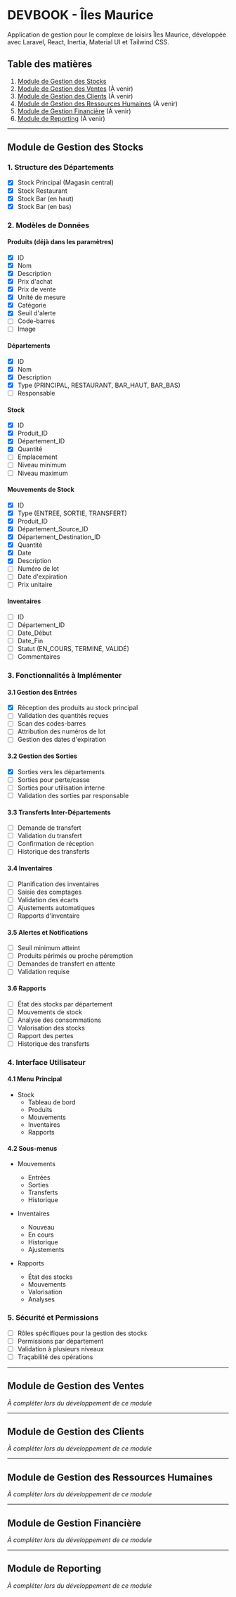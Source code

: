 # DEVBOOK - Îles Maurice

Application de gestion pour le complexe de loisirs Îles Maurice, développée avec Laravel, React, Inertia, Material UI et Tailwind CSS.

## Table des matières

1. [Module de Gestion des Stocks](#module-de-gestion-des-stocks)
2. [Module de Gestion des Ventes](#module-de-gestion-des-ventes) (À venir)
3. [Module de Gestion des Clients](#module-de-gestion-des-clients) (À venir)
4. [Module de Gestion des Ressources Humaines](#module-de-gestion-des-ressources-humaines) (À venir)
5. [Module de Gestion Financière](#module-de-gestion-financière) (À venir)
6. [Module de Reporting](#module-de-reporting) (À venir)

---

## Module de Gestion des Stocks

### 1. Structure des Départements
- [x] Stock Principal (Magasin central)
- [x] Stock Restaurant
- [x] Stock Bar (en haut)
- [x] Stock Bar (en bas)

### 2. Modèles de Données
#### Produits (déjà dans les paramètres)
- [x] ID
- [x] Nom
- [x] Description
- [x] Prix d'achat
- [x] Prix de vente
- [x] Unité de mesure
- [x] Catégorie
- [x] Seuil d'alerte
- [ ] Code-barres
- [ ] Image

#### Départements
- [x] ID
- [x] Nom
- [x] Description
- [x] Type (PRINCIPAL, RESTAURANT, BAR_HAUT, BAR_BAS)
- [ ] Responsable

#### Stock
- [x] ID
- [x] Produit_ID
- [x] Département_ID
- [x] Quantité
- [ ] Emplacement
- [ ] Niveau minimum
- [ ] Niveau maximum

#### Mouvements de Stock
- [x] ID
- [x] Type (ENTREE, SORTIE, TRANSFERT)
- [x] Produit_ID
- [x] Département_Source_ID
- [x] Département_Destination_ID
- [x] Quantité
- [x] Date
- [x] Description
- [ ] Numéro de lot
- [ ] Date d'expiration
- [ ] Prix unitaire

#### Inventaires
- [ ] ID
- [ ] Département_ID
- [ ] Date_Début
- [ ] Date_Fin
- [ ] Statut (EN_COURS, TERMINÉ, VALIDÉ)
- [ ] Commentaires

### 3. Fonctionnalités à Implémenter

#### 3.1 Gestion des Entrées
- [x] Réception des produits au stock principal
- [ ] Validation des quantités reçues
- [ ] Scan des codes-barres
- [ ] Attribution des numéros de lot
- [ ] Gestion des dates d'expiration

#### 3.2 Gestion des Sorties
- [x] Sorties vers les départements
- [ ] Sorties pour perte/casse
- [ ] Sorties pour utilisation interne
- [ ] Validation des sorties par responsable

#### 3.3 Transferts Inter-Départements
- [ ] Demande de transfert
- [ ] Validation du transfert
- [ ] Confirmation de réception
- [ ] Historique des transferts

#### 3.4 Inventaires
- [ ] Planification des inventaires
- [ ] Saisie des comptages
- [ ] Validation des écarts
- [ ] Ajustements automatiques
- [ ] Rapports d'inventaire

#### 3.5 Alertes et Notifications
- [ ] Seuil minimum atteint
- [ ] Produits périmés ou proche péremption
- [ ] Demandes de transfert en attente
- [ ] Validation requise

#### 3.6 Rapports
- [ ] État des stocks par département
- [ ] Mouvements de stock
- [ ] Analyse des consommations
- [ ] Valorisation des stocks
- [ ] Rapport des pertes
- [ ] Historique des transferts

### 4. Interface Utilisateur

#### 4.1 Menu Principal
- Stock
  - Tableau de bord
  - Produits
  - Mouvements
  - Inventaires
  - Rapports

#### 4.2 Sous-menus
- Mouvements
  - Entrées
  - Sorties
  - Transferts
  - Historique

- Inventaires
  - Nouveau
  - En cours
  - Historique
  - Ajustements

- Rapports
  - État des stocks
  - Mouvements
  - Valorisation
  - Analyses

### 5. Sécurité et Permissions
- [ ] Rôles spécifiques pour la gestion des stocks
- [ ] Permissions par département
- [ ] Validation à plusieurs niveaux
- [ ] Traçabilité des opérations

---

## Module de Gestion des Ventes

*À compléter lors du développement de ce module*

---

## Module de Gestion des Clients

*À compléter lors du développement de ce module*

---

## Module de Gestion des Ressources Humaines

*À compléter lors du développement de ce module*

---

## Module de Gestion Financière

*À compléter lors du développement de ce module*

---

## Module de Reporting

*À compléter lors du développement de ce module*
